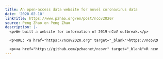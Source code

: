 ```yaml
---
title: An open-access data website for novel coronavirus data
date: '2020-02-10'
linkTitle: https://www.pzhao.org/en/post/ncov2020/
source: Peng Zhao on Peng Zhao
description: |-
  <p>We built a website for information of 2019-nCoV outbreak.</p>

  <p>URL: <a href="https://ncov2020.org" target="_blank">https://ncov2020.org</a></p>

  <p><a href="https://github.com/pzhaonet/ncovr" target="_blank">R ncovr package</a> is used for data processing and visualization. The data used on this site come from <a href="https://github.com/BlankerL/DXY-2019-nCoV-Crawler" target="_blank">BlankerL/DXY-2019-nCoV-Crawler</a> and <a href="https://github.com/JackieZheng/2019-nCoV" target="_blank">
---
```


